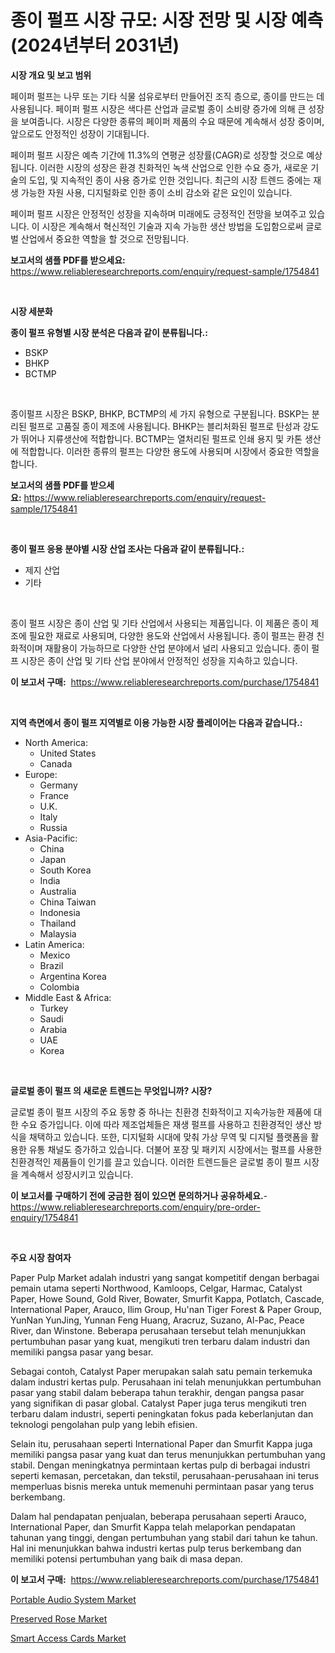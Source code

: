 <p><h1>종이 펄프 시장 규모: 시장 전망 및 시장 예측 (2024년부터 2031년)</h1></p><p><strong>시장 개요 및 보고 범위</strong></p>
<p><p>페이퍼 펄프는 나무 또는 기타 식물 섬유로부터 만들어진 조직 층으로, 종이를 만드는 데 사용됩니다. 페이퍼 펄프 시장은 색다른 산업과 글로벌 종이 소비량 증가에 의해 큰 성장을 보여줍니다. 시장은 다양한 종류의 페이퍼 제품의 수요 때문에 계속해서 성장 중이며, 앞으로도 안정적인 성장이 기대됩니다.</p><p>페이퍼 펄프 시장은 예측 기간에 11.3%의 연평균 성장률(CAGR)로 성장할 것으로 예상됩니다. 이러한 시장의 성장은 환경 친화적인 녹색 산업으로 인한 수요 증가, 새로운 기술의 도입, 및 지속적인 종이 사용 증가로 인한 것입니다. 최근의 시장 트렌드 중에는 재생 가능한 자원 사용, 디지털화로 인한 종이 소비 감소와 같은 요인이 있습니다.</p><p>페이퍼 펄프 시장은 안정적인 성장을 지속하며 미래에도 긍정적인 전망을 보여주고 있습니다. 이 시장은 계속해서 혁신적인 기술과 지속 가능한 생산 방법을 도입함으로써 글로벌 산업에서 중요한 역할을 할 것으로 전망됩니다.</p></p>
<p><strong>보고서의 샘플 PDF를 받으세요:</strong> <a href="https://www.reliableresearchreports.com/enquiry/request-sample/1754841">https://www.reliableresearchreports.com/enquiry/request-sample/1754841</a></p>
<p>&nbsp;</p>
<p><strong>시장 세분화</strong></p>
<p><strong>종이 펄프 유형별 시장 분석은 다음과 같이 분류됩니다.:</strong></p>
<p><ul><li>BSKP</li><li>BHKP</li><li>BCTMP</li></ul></p>
<p>&nbsp;</p>
<p><p>종이펄프 시장은 BSKP, BHKP, BCTMP의 세 가지 유형으로 구분됩니다. BSKP는 분리된 펄프로 고품질 종이 제조에 사용됩니다. BHKP는 블리처화된 펄프로 탄성과 강도가 뛰어나 지류생산에 적합합니다. BCTMP는 열처리된 펄프로 인쇄 용지 및 카톤 생산에 적합합니다. 이러한 종류의 펄프는 다양한 용도에 사용되며 시장에서 중요한 역할을 합니다.</p></p>
<p><strong>보고서의 샘플 PDF를 받으세요:</strong>&nbsp;<a href="https://www.reliableresearchreports.com/enquiry/request-sample/1754841">https://www.reliableresearchreports.com/enquiry/request-sample/1754841</a></p>
<p>&nbsp;</p>
<p><strong> 종이 펄프 응용 분야별 시장 산업 조사는 다음과 같이 분류됩니다.:</strong></p>
<p><ul><li>제지 산업</li><li>기타</li></ul></p>
<p>&nbsp;</p>
<p><p>종이 펄프 시장은 종이 산업 및 기타 산업에서 사용되는 제품입니다. 이 제품은 종이 제조에 필요한 재료로 사용되며, 다양한 용도와 산업에서 사용됩니다. 종이 펄프는 환경 친화적이며 재활용이 가능하므로 다양한 산업 분야에서 널리 사용되고 있습니다. 종이 펄프 시장은 종이 산업 및 기타 산업 분야에서 안정적인 성장을 지속하고 있습니다.</p></p>
<p><strong>이 보고서 구매:</strong>&nbsp; <a href="https://www.reliableresearchreports.com/purchase/1754841">https://www.reliableresearchreports.com/purchase/1754841</a></p>
<p>&nbsp;</p>
<p><strong>지역 측면에서 종이 펄프 지역별로 이용 가능한 시장 플레이어는 다음과 같습니다.:</strong></p>
<p><ul>
    <li>
        North America:
        <ul>
            <li>United States</li>
            <li>Canada</li>
        </ul>
    </li>
    <li>
        Europe:
        <ul>
            <li>Germany</li>
            <li>France</li>
            <li>U.K.</li>
            <li>Italy</li>
            <li>Russia</li>
        </ul>
    </li>
    <li>
        Asia-Pacific:
        <ul>
            <li>China</li>
            <li>Japan</li>
            <li>South Korea</li>
            <li>India</li>
            <li>Australia</li>
            <li>China Taiwan</li>
            <li>Indonesia</li>
            <li>Thailand</li>
            <li>Malaysia</li>
        </ul>
    </li>
    <li>
        Latin America:
        <ul>
            <li>Mexico</li>
            <li>Brazil</li>
            <li>Argentina Korea</li>
            <li>Colombia</li>
        </ul>
    </li>
    <li>
        Middle East & Africa:
        <ul>
            <li>Turkey</li>
            <li>Saudi</li>
            <li>Arabia</li>
            <li>UAE</li>
            <li>Korea</li>
        </ul>
    </li>
    </ul></p>
<p>&nbsp;</p>
<p><strong>글로벌 종이 펄프 의 새로운 트렌드는 무엇입니까? 시장?</strong></p>
<p><p>글로벌 종이 펄프 시장의 주요 동향 중 하나는 친환경 친화적이고 지속가능한 제품에 대한 수요 증가입니다. 이에 따라 제조업체들은 재생 펄프를 사용하고 친환경적인 생산 방식을 채택하고 있습니다. 또한, 디지털화 시대에 맞춰 가상 무역 및 디지털 플랫폼을 활용한 유통 채널도 증가하고 있습니다. 더불어 포장 및 패키지 시장에서는 펄프를 사용한 친환경적인 제품들이 인기를 끌고 있습니다. 이러한 트렌드들은 글로벌 종이 펄프 시장을 계속해서 성장시키고 있습니다.</p></p>
<p><strong>이 보고서를 구매하기 전에 궁금한 점이 있으면 문의하거나 공유하세요.</strong>- <a href="https://www.reliableresearchreports.com/enquiry/pre-order-enquiry/1754841">https://www.reliableresearchreports.com/enquiry/pre-order-enquiry/1754841</a></p>
<p>&nbsp;</p>
<p><strong>주요 시장 참여자</strong></p>
<p><p>Paper Pulp Market adalah industri yang sangat kompetitif dengan berbagai pemain utama seperti Northwood, Kamloops, Celgar, Harmac, Catalyst Paper, Howe Sound, Gold River, Bowater, Smurfit Kappa, Potlatch, Cascade, International Paper, Arauco, Ilim Group, Hu'nan Tiger Forest & Paper Group, YunNan YunJing, Yunnan Feng Huang, Aracruz, Suzano, Al-Pac, Peace River, dan Winstone. Beberapa perusahaan tersebut telah menunjukkan pertumbuhan pasar yang kuat, mengikuti tren terbaru dalam industri dan memiliki pangsa pasar yang besar.</p><p>Sebagai contoh, Catalyst Paper merupakan salah satu pemain terkemuka dalam industri kertas pulp. Perusahaan ini telah menunjukkan pertumbuhan pasar yang stabil dalam beberapa tahun terakhir, dengan pangsa pasar yang signifikan di pasar global. Catalyst Paper juga terus mengikuti tren terbaru dalam industri, seperti peningkatan fokus pada keberlanjutan dan teknologi pengolahan pulp yang lebih efisien.</p><p>Selain itu, perusahaan seperti International Paper dan Smurfit Kappa juga memiliki pangsa pasar yang kuat dan terus menunjukkan pertumbuhan yang stabil. Dengan meningkatnya permintaan kertas pulp di berbagai industri seperti kemasan, percetakan, dan tekstil, perusahaan-perusahaan ini terus memperluas bisnis mereka untuk memenuhi permintaan pasar yang terus berkembang.</p><p>Dalam hal pendapatan penjualan, beberapa perusahaan seperti Arauco, International Paper, dan Smurfit Kappa telah melaporkan pendapatan tahunan yang tinggi, dengan pertumbuhan yang stabil dari tahun ke tahun. Hal ini menunjukkan bahwa industri kertas pulp terus berkembang dan memiliki potensi pertumbuhan yang baik di masa depan.</p></p>
<p><strong>이 보고서 구매:</strong>&nbsp;&nbsp;<a href="https://www.reliableresearchreports.com/purchase/1754841">https://www.reliableresearchreports.com/purchase/1754841</a></p>
<p><p><a href="https://github.com/CliffMedina6/Market-Research-Report-List-4/blob/main/portable-audio-system-market.md">Portable Audio System Market</a></p><p><a href="https://github.com/angelajermaine/Market-Research-Report-List-2/blob/main/preserved-rose-market.md">Preserved Rose Market</a></p><p><a href="https://github.com/provorikovar/Market-Research-Report-List-3/blob/main/smart-access-cards-market.md">Smart Access Cards Market</a></p></p>
